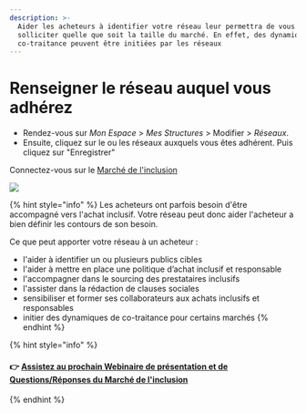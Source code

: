 ```yaml
---
description: >-
  Aider les acheteurs à identifier votre réseau leur permettra de vous
  solliciter quelle que soit la taille du marché. En effet, des dynamiques de
  co-traitance peuvent être initiées par les réseaux
---
```


# Renseigner le réseau auquel vous adhérez

* Rendez-vous sur _Mon Espace_ &gt; _Mes Structures_ &gt; Modifier &gt; _Réseaux_. 
* Ensuite, cliquez sur le ou les réseaux auxquels vous êtes adhérent. Puis cliquez sur "Enregistrer"

Connectez-vous sur le [Marché de l'inclusion](https://lemarche.inclusion.beta.gouv.fr/)

![](../../.gitbook/assets/image%20%28120%29.png)

{% hint style="info" %}
Les acheteurs ont parfois besoin d'être accompagné vers l'achat inclusif. Votre réseau peut donc aider l'acheteur a bien définir les contours de son besoin. 

Ce que peut apporter votre réseau à un acheteur :

* l'aider à identifier un ou plusieurs publics cibles
* l'aider à mettre en place une politique d’achat inclusif et responsable
* l'accompagner dans le sourcing des prestataires inclusifs
* l'assister dans la rédaction de clauses sociales
* sensibiliser et former ses collaborateurs aux achats inclusifs et responsables
* initier des dynamiques de co-traitance pour certains marchés
{% endhint %}

{% hint style="info" %}
#### **👉** [Assistez au prochain Webinaire de présentation et de Questions/Réponses du Marché de l'inclusion](../../rendez-vous-webinaires/le-marche-de-linclusion.md#assistez-au-prochain-webinaire-de-presentation-de-loutil)
{% endhint %}

